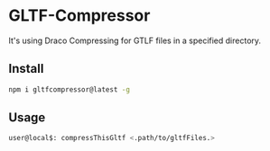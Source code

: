 # GLTF-Compressor
It's using Draco Compressing for GTLF files in a specified directory.

## Install

```bash
npm i gltfcompressor@latest -g
```
## Usage
```bash
user@local$: compressThisGltf <.path/to/gltfFiles.>
```
